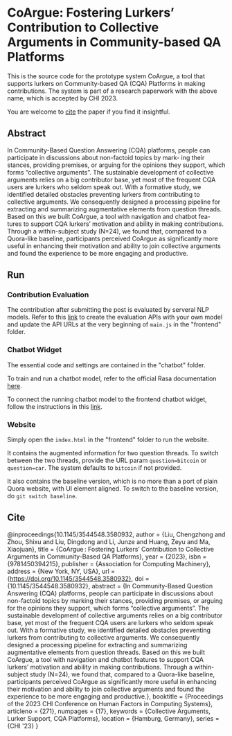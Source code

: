 # CoArgue: Fostering Lurkers’ Contribution to Collective Arguments in Community-based QA Platforms
This is the source code for the prototype system CoArgue, a tool that supports lurkers on Community-based QA (CQA) Platforms in making contributions. The system is part of a research paperwork with the above name, which is accepted by CHI 2023.

You are welcome to [cite](#cite) the paper if you find it insightful.

## Abstract
In Community-Based Question Answering (CQA) platforms, people
can participate in discussions about non-factoid topics by mark-
ing their stances, providing premises, or arguing for the opinions
they support, which forms “collective arguments”. The sustainable
development of collective arguments relies on a big contributor
base, yet most of the frequent CQA users are lurkers who seldom
speak out. With a formative study, we identified detailed obstacles
preventing lurkers from contributing to collective arguments. We
consequently designed a processing pipeline for extracting and
summarizing augmentative elements from question threads. Based
on this we built CoArgue, a tool with navigation and chatbot fea-
tures to support CQA lurkers’ motivation and ability in making
contributions. Through a within-subject study (N=24), we found
that, compared to a Quora-like baseline, participants perceived
CoArgue as significantly more useful in enhancing their motivation
and ability to join collective arguments and found the experience
to be more engaging and productive.

## Run

### Contribution Evaluation
The contribution after submitting the post is evaluated by serveral NLP models. Refer to this [link](https://github.com/pytorch/serve/blob/master/README.md) to create the evaluation APIs with your own model and update the API URLs at the very beginning of `main.js` in the "frontend" folder.

### Chatbot Widget
The essential code and settings are contained in the "chatbot" folder. 

To train and run a chatbot model, refer to the official Rasa documentation [here](https://rasa.com/docs/rasa/command-line-interface).

To connect the running chatbot model to the frontend chatbot widget, follow the instructions in this [link](https://rasa.com/docs/rasa/connectors/your-own-website/).

### Website
Simply open the `index.html` in the "frontend" folder to run the website.

It contains the augmented information for two question threads. To switch between the two threads, provide the URL param `question=bitcoin` or `question=car`. The system defaults to `bitcoin` if not provided.

It also contains the baseline version, which is no more than a port of plain Quora website, with UI element aligned. To switch to the baseline version, do `git switch baseline`.
## Cite
@inproceedings{10.1145/3544548.3580932,
author = {Liu, Chengzhong and Zhou, Shixu and Liu, Dingdong and Li, Junze and Huang, Zeyu and Ma, Xiaojuan},
title = {CoArgue : Fostering Lurkers’ Contribution to Collective Arguments in Community-Based QA Platforms},
year = {2023},
isbn = {9781450394215},
publisher = {Association for Computing Machinery},
address = {New York, NY, USA},
url = {https://doi.org/10.1145/3544548.3580932},
doi = {10.1145/3544548.3580932},
abstract = {In Community-Based Question Answering (CQA) platforms, people can participate in discussions about non-factoid topics by marking their stances, providing premises, or arguing for the opinions they support, which forms “collective arguments”. The sustainable development of collective arguments relies on a big contributor base, yet most of the frequent CQA users are lurkers who seldom speak out. With a formative study, we identified detailed obstacles preventing lurkers from contributing to collective arguments. We consequently designed a processing pipeline for extracting and summarizing augmentative elements from question threads. Based on this we built CoArgue, a tool with navigation and chatbot features to support CQA lurkers’ motivation and ability in making contributions. Through a within-subject study (N=24), we found that, compared to a Quora-like baseline, participants perceived CoArgue as significantly more useful in enhancing their motivation and ability to join collective arguments and found the experience to be more engaging and productive.},
booktitle = {Proceedings of the 2023 CHI Conference on Human Factors in Computing Systems},
articleno = {271},
numpages = {17},
keywords = {Collective Arguments, Lurker Support, CQA Platforms},
location = {Hamburg, Germany},
series = {CHI '23}
}
